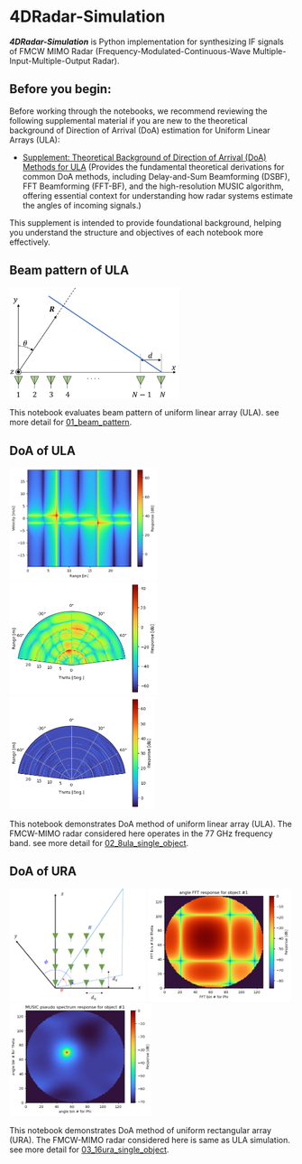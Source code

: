 # 4DRadar-Simulation
***4DRadar-Simulation*** is Python implementation for synthesizing IF signals of FMCW MIMO Radar
(Frequency-Modulated-Continuous-Wave Multiple-Input-Multiple-Output Radar).

## Before you begin:
Before working through the notebooks, we recommend reviewing the following supplemental material if you are new to the theoretical background of Direction of Arrival (DoA) estimation for Uniform Linear Arrays (ULA):
* [Supplement: Theoretical Background of Direction of Arrival (DoA) Methods for ULA](./Python/00_theoretical_background_of_doa.ipynb)
  (Provides the fundamental theoretical derivations for common DoA methods, including Delay-and-Sum Beamforming (DSBF), FFT Beamforming (FFT-BF), and the high-resolution MUSIC algorithm, offering essential context for understanding how radar systems estimate the angles of incoming signals.)

This supplement is intended to provide foundational background, helping you understand the structure and objectives of each notebook more effectively.

## Beam pattern of ULA
<img src="./images/01_coordinate_system_of_ULA.svg" width="300" style="background-color: white;">

This notebook evaluates beam pattern of uniform linear array (ULA).
see more detail for [01_beam_pattern](./Python/01_beam_pattern.ipynb).

## DoA of ULA
<img src="images/02_range_doppler_map.png" height="200">
<img src="images/02_range_azimuth_map_bf.png" height="200">
<img src="images/02_range_azimuth_map_MUSIC.png" height="200">

This notebook demonstrates DoA method of uniform linear array (ULA).
The FMCW-MIMO radar considered here operates in the 77 GHz frequency band.
see more detail for [02_8ula_single_object](Python/02_8ula_single_object.ipynb).

## DoA of URA
<img src="images/03_coordinate_system_of_URA.svg" height="200" style="background-color: white;">
<img src="images/03_angle_spectrum_bf.png" height="200">
<img src="images/03_angle_spectrum_MUSIC.png" height="200">

This notebook demonstrates DoA method of uniform rectangular array (URA).
The FMCW-MIMO radar considered here is same as ULA simulation.
see more detail for [03_16ura_single_object](Python/03_16ura_single_object.ipynb).
